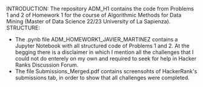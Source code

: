 INTRODUCTION:
The repository ADM_H1 contains the code from Problems 1 and 2 of Homework 1 for the course of Algorithmic Methods for Data Mining (Master of Data Science 22/23 University of La Sapienza).
STRUCTURE:
- The .pynb file ADM_HOMEWORK1_JAVIER_MARTINEZ contains a Jupyter Notebook with all structured code of Problems 1 and 2. At the begging there is a disclaimer in which I mention all the challenges that I could not do enterely on my own and required to seek for help in Hacker Ranks Discussion Forum.
- The file Submissions_Merged.pdf contains screensohts of HackerRank's submissions tab, in order to show that all challenges were completed.

